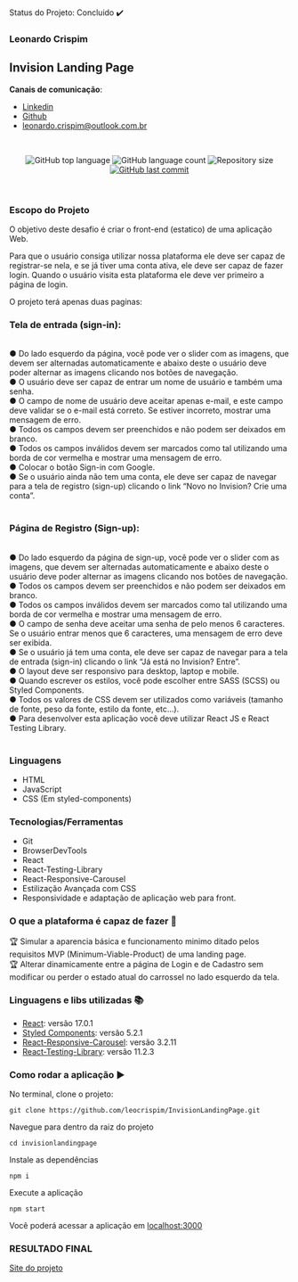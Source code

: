 Status do Projeto: Concluido :heavy_check_mark:

### Leonardo Crispim

## Invision Landing Page

**Canais de comunicação**:
- [Linkedin](https://www.linkedin.com/in/leonardo-crispim-371a23134/)
- [Github](https://github.com/leocrispim)
- <leonardo.crispim@outlook.com.br>
<br>

<p align="center">
  <img alt="GitHub top language" src="https://img.shields.io/github/languages/top/leocrispim/InvisionLandingPage">
  <img alt="GitHub language count" src="https://img.shields.io/github/languages/count/leocrispim/InvisionLandingPage">
  <img alt="Repository size" src="https://img.shields.io/github/repo-size/leocrispim/InvisionLandingPage">
  <a href="https://github.com/leocrispim/InvisionLandingPage/commits/master">
    <img alt="GitHub last commit" src="https://img.shields.io/github/last-commit/leocrispim/InvisionLandingPage">
  </a>
</p>

<br>

### Escopo do Projeto

O objetivo deste desafio é criar o front-end (estatico) de uma aplicação Web.

Para que o usuário consiga utilizar nossa plataforma ele deve ser capaz de registrar-se nela, e se já tiver uma conta ativa, ele deve ser capaz de fazer login.
Quando o usuário visita esta plataforma ele deve ver primeiro a página de login.

O projeto terá apenas duas paginas:

### Tela de entrada (sign-in): <br>
<br>
● Do lado esquerdo da página, você pode ver o slider com as imagens, que devem ser alternadas automaticamente e abaixo deste o usuário deve poder alternar as imagens clicando nos botões de navegação. <br>
● O usuário deve ser capaz de entrar um nome de usuário e também uma senha. <br>
● O campo de nome de usuário deve aceitar apenas e-mail, e este campo deve validar se o e-mail está correto. Se estiver incorreto, mostrar uma mensagem de erro. <br>
● Todos os campos devem ser preenchidos e não podem ser deixados em branco. <br>
● Todos os campos inválidos devem ser marcados como tal utilizando uma borda de cor vermelha e mostrar uma mensagem de erro. <br>
● Colocar o botão Sign-in com Google. <br>
● Se o usuário ainda não tem uma conta, ele deve ser capaz de navegar para a tela de registro (sign-up) clicando o link “Novo no Invision? Crie uma conta”. <br>
<br>

### Página de Registro (Sign-up): <br>

<br>
● Do lado esquerdo da página de sign-up, você pode ver o slider com as imagens, que devem ser alternadas automaticamente e abaixo deste o usuário deve poder alternar as imagens clicando nos botões de navegação. <br>
● Todos os campos devem ser preenchidos e não podem ser deixados em branco. <br>
● Todos os campos inválidos devem ser marcados como tal utilizando uma borda de cor vermelha e mostrar uma mensagem de erro. <br>
● O campo de senha deve aceitar uma senha de pelo menos 6 caracteres. Se o usuário entrar menos que 6 caracteres, uma mensagem de erro deve ser exibida. <br>
● Se o usuário já tem uma conta, ele deve ser capaz de navegar para a tela de entrada (sign-in) clicando o link “Já está no Invision? Entre”. <br>
● O layout deve ser responsivo para desktop, laptop e mobile. <br>
● Quando escrever os estilos, você pode escolher entre SASS (SCSS) ou Styled Components. <br>
● Todos os valores de CSS devem ser utilizados como variáveis (tamanho de fonte, peso da fonte, estilo da fonte, etc…).<br>
● Para desenvolver esta aplicação você deve utilizar React JS e React Testing Library. <br>
<br>

### Linguagens
* HTML
* JavaScript
* CSS (Em styled-components)
### Tecnologias/Ferramentas
* Git
* BrowserDevTools
* React
* React-Testing-Library
* React-Responsive-Carousel
* Estilização Avançada com CSS
* Responsividade e adaptação de aplicação web para front.
### O que a plataforma é capaz de fazer :checkered_flag:
:trophy: Simular a aparencia básica e funcionamento minimo ditado pelos requisitos MVP (Minimum-Viable-Product) de uma landing page.
<br>
:trophy: Alterar dinamicamente entre a página de Login e de Cadastro sem modificar ou perder o estado atual do carrossel no lado esquerdo da tela.
### Linguagens e libs utilizadas :books:
- [React](https://pt-br.reactjs.org/): versão 17.0.1
- [Styled Components](https://styled-components.com/): versão 5.2.1
- [React-Responsive-Carousel](https://www.npmjs.com/package/react-responsive-carousel): versão 3.2.11
- [React-Testing-Library](https://www.npmjs.com/package/@testing-library/react): versão 11.2.3

### Como rodar a aplicação :arrow_forward:
No terminal, clone o projeto: 
```
git clone https://github.com/leocrispim/InvisionLandingPage.git
```
Navegue para dentro da raiz do projeto
```
cd invisionlandingpage
```
Instale as dependências
```
npm i
```
Execute a aplicação
```
npm start
```
Você poderá acessar a aplicação em [localhost:3000](http:localhost:3000)
<br>
### RESULTADO FINAL
[Site do projeto](https://leocrispiminvision.surge.sh)
<br>

